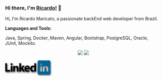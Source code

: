 ### Hi there, I'm [Ricardo!](https://anuraghazra.github.io) 👋

Hi, I'm Ricardo Maricato, a passionate backEnd web developer from Brazil.

**Languages and Tools:**

Java, Spring, Docker, Maven, Angular, Bootstrap, PostgreSQL, Oracle, JUnit, Mockito. 

<p align="center">

  <img height= "120em" src="https://github-readme-stats.vercel.app/api?username=RicardoMaricato&count_private=true&show_icons=true&theme=dark"/>

 <img height= "120em" src="[![Top Langs](https://github-readme-stats.vercel.app/api/top-langs/?username=RicardoMaricato&layout=compact&theme=dark&bg_color=30,0d0d0d,191919&title_color=fff&text_color=fff&icon_color=79ff97)](https://github.com/anuraghazra/github-readme-stats)"/>

<div style="align-self: center;align-items: center; display: flex; justify-content: space-between; width: 150px;" >
  <a href="https://www.linkedin.com/in/ricardomaricato/">
    <img src="https://github.com/RicardoMaricato/RicardoMaricato/blob/main/images/linkedin.png" alt="linkedin" height="50">
  </a>
</div>
